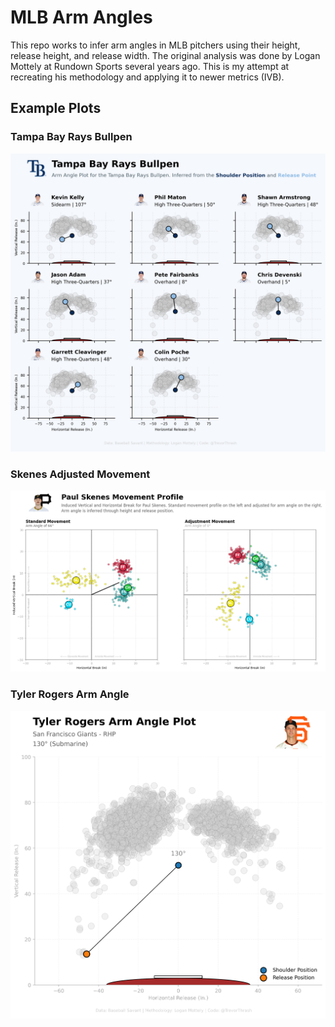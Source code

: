 # MLB Arm Angles

This repo works to infer arm angles in MLB pitchers using their height, release height, and release width. The original analysis was done by Logan Mottely at Rundown Sports several years ago. This is my attempt at recreating his methodology and applying it to newer metrics (IVB).

## Example Plots

### Tampa Bay Rays Bullpen
![Tampa Bay Rays Bullpen](example_plots/RaysBullpen.png)

### Skenes Adjusted Movement
![Skenes Adjusted Arm Angle](example_plots/SkenesAdjusted.png)

### Tyler Rogers Arm Angle
![Tyler Rogers Arm Angle](example_plots/RogersArmAngle.png)





